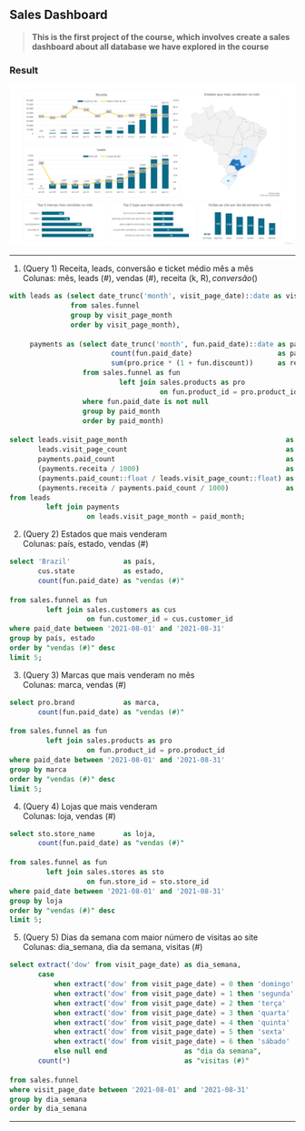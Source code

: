 ## Sales Dashboard

> **This is the first project of the course, which involves create a sales dashboard about all database we have explored
in the course**

### Result

![Exel Graphic result](graphic.png)

---

1. (Query 1)
   Receita, leads, conversão e ticket médio mês a mês
   <br>
   Colunas: mês, leads (#), vendas (#), receita (k, R$), conversão (%), ticket médio (k, R$)

````sql
with leads as (select date_trunc('month', visit_page_date)::date as visit_page_month, count(*) as visit_page_count
               from sales.funnel
               group by visit_page_month
               order by visit_page_month),

     payments as (select date_trunc('month', fun.paid_date)::date as paid_month,
                         count(fun.paid_date)                     as paid_count,
                         sum(pro.price * (1 + fun.discount))      as receita
                  from sales.funnel as fun
                           left join sales.products as pro
                                     on fun.product_id = pro.product_id
                  where fun.paid_date is not null
                  group by paid_month
                  order by paid_month)

select leads.visit_page_month                                       as "mês",
       leads.visit_page_count                                       as "leads (#)",
       payments.paid_count                                          as "vendas (#)",
       (payments.receita / 1000)                                    as "receita (k, R$)",
       (payments.paid_count::float / leads.visit_page_count::float) as "conversão (%)",
       (payments.receita / payments.paid_count / 1000)              as "ticket médio (k, R$)"
from leads
         left join payments
                   on leads.visit_page_month = paid_month;
````

2. (Query 2) Estados que mais venderam
   <br>
   Colunas: país, estado, vendas (#)

````sql
select 'Brazil'             as país,
       cus.state            as estado,
       count(fun.paid_date) as "vendas (#)"

from sales.funnel as fun
         left join sales.customers as cus
                   on fun.customer_id = cus.customer_id
where paid_date between '2021-08-01' and '2021-08-31'
group by país, estado
order by "vendas (#)" desc
limit 5;
````

3. (Query 3)
   Marcas que mais venderam no mês
   <br>
   Colunas: marca, vendas (#)

````sql
select pro.brand            as marca,
       count(fun.paid_date) as "vendas (#)"

from sales.funnel as fun
         left join sales.products as pro
                   on fun.product_id = pro.product_id
where paid_date between '2021-08-01' and '2021-08-31'
group by marca
order by "vendas (#)" desc
limit 5;
````

4. (Query 4)
   Lojas que mais venderam
   <br>
   Colunas: loja, vendas (#)

````sql
select sto.store_name       as loja,
       count(fun.paid_date) as "vendas (#)"

from sales.funnel as fun
         left join sales.stores as sto
                   on fun.store_id = sto.store_id
where paid_date between '2021-08-01' and '2021-08-31'
group by loja
order by "vendas (#)" desc
limit 5;
````

5. (Query 5)
   Dias da semana com maior número de visitas ao site
   <br>
   Colunas: dia_semana, dia da semana, visitas (#)

````sql
select extract('dow' from visit_page_date) as dia_semana,
       case
           when extract('dow' from visit_page_date) = 0 then 'domingo'
           when extract('dow' from visit_page_date) = 1 then 'segunda'
           when extract('dow' from visit_page_date) = 2 then 'terça'
           when extract('dow' from visit_page_date) = 3 then 'quarta'
           when extract('dow' from visit_page_date) = 4 then 'quinta'
           when extract('dow' from visit_page_date) = 5 then 'sexta'
           when extract('dow' from visit_page_date) = 6 then 'sábado'
           else null end                   as "dia da semana",
       count(*)                            as "visitas (#)"

from sales.funnel
where visit_page_date between '2021-08-01' and '2021-08-31'
group by dia_semana
order by dia_semana
````
---

